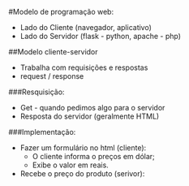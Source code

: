 #Modelo de programação web:
- Lado do Cliente (navegador, aplicativo)
- Lado do Servidor (flask - python, apache - php)

##Modelo cliente-servidor
- Trabalha com requisições e respostas
- request / response

###Resquisição:
- Get - quando pedimos algo para o servidor
- Resposta do servidor (geralmente HTML)

###Implementação:
- Fazer um formulário no html (cliente): 
  - O cliente informa o preços em dólar;
  - Exibe o valor em reais.
- Recebe o preço do produto (serivor):
